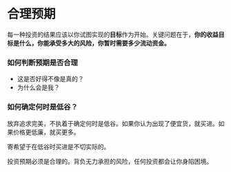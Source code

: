 # 合理预期

每一种投资的结果应该以你试图实现的**目标**作为开始。关键问题在于，**你的收益目标是什么，你能承受多大的风险，你暂时需要多少流动资金。**

### 如何判断预期是否合理

- 这是否好得不像是真的？
- 为什么会是我？

### 如何确定何时是低谷？

放弃追求完美，不执着于确定何时是低谷。如果你认为出现了便宜货，就买进。如果价格更低廉，就买更多。

寄希望于在低谷时买进是不切实际的。

投资预期必须是合理的。背负无力承担的风险，任何投资都会让你身陷困境。